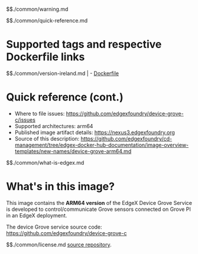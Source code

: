$$./common/warning.md

$$./common/quick-reference.md

# Supported tags and respective Dockerfile links

$$./common/version-ireland.md |
        - [Dockerfile](https://github.com/edgexfoundry/device-grove-c/blob/v1.3.1/scripts/Dockerfile.alpine)

# Quick reference (cont.)

- Where to file issues: https://github.com/edgexfoundry/device-grove-c/issues
- Supported architectures: arm64
- Published image artifact details: https://nexus3.edgexfoundry.org
- Source of this description: https://github.com/edgexfoundry/cd-management/tree/edgex-docker-hub-documentation/image-overview-templates/new-names/device-grove-arm64.md

$$./common/what-is-edgex.md

# What's in this image?

This image contains the **ARM64 version** of the EdgeX Device Grove Service is developed to control/communicate Grove sensors connected on Grove PI in an EdgeX deployment.

The device Grove service source code: <https://github.com/edgexfoundry/device-grove-c>

$$./common/license.md
[source repository](https://github.com/edgexfoundry/device-grove-c/blob/v1.3.1/Attribution.txt).
